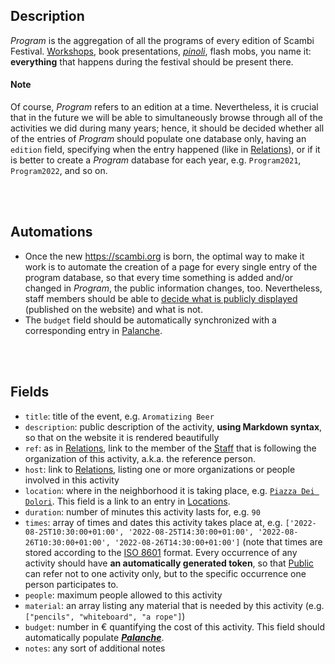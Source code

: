 ## Description

*Program* is the aggregation of all the programs of every edition of Scambi Festival. [Workshops][lab], book presentations, *[pinoli]*, flash mobs, you name it: **everything** that happens during the festival should be present there.

#### Note

Of course, *Program* refers to an edition at a time. Nevertheless, it is crucial that in the future we will be able to simultaneously browse through all of the activities we did during many years; hence, it should be decided whether all of the entries of *Program* should populate one database only, having an `edition` field, specifying when the entry happened (like in [Relations]), or if it is better to create a *Program* database for each year, e.g. `Program2021`, `Program2022`, and so on.

<br>
<br>

## Automations

- Once the new <https://scambi.org> is born, the optimal way to make it work is to automate the creation of a page for every single entry of the program database, so that every time something is added and/or changed in *Program*, the public information changes, too. Nevertheless, staff members should be able to <u>decide what is publicly displayed</u> (published on the website) and what is not.
- The `budget` field should be automatically synchronized with a corresponding entry in [Palanche].

<br>
<br>

## Fields

- `title`: title of the event, e.g. `Aromatizing Beer`
- `description`: public description of the activity, **using Markdown syntax**, so that on the website it is rendered beautifully
- `ref`: as in [Relations], link to the member of the [Staff] that is following the organization of this activity, a.k.a. the reference person.
- `host`: link to [Relations], listing one or more organizations or people involved in this activity
- `location`: where in the neighborhood it is taking place, e.g. [`Piazza Dei Dolori`](https://www.openstreetmap.org/way/327173881 '“Piazza dei Dolori„ on OpenStreetMap'). This field is a link to an entry in [Locations].
- `duration`: number of minutes this activity lasts for, e.g. `90`
- `times`: array of times and dates this activity takes place at, e.g. `['2022-08-25T10:30:00+01:00', '2022-08-25T14:30:00+01:00', '2022-08-26T10:30:00+01:00', '2022-08-26T14:30:00+01:00']` (note that times are stored according to the [ISO 8601](https://en.wikipedia.org/wiki/ISO_8601 'ISO 8601 on Wikipedia') format. Every occurrence of any activity should have <strong id=token>an automatically generated token</strong>, so that [Public] can refer not to one activity only, but to the specific occurrence one person participates to.
- `people`: maximum people allowed to this activity
- `material`: an array listing any material that is needed by this activity (e.g. `["pencils", "whiteboard", "a rope"]`)
- `budget`: number in € quantifying the cost of this activity. This field should automatically populate [**<i lang='it'>Palanche</i>**][Palanche].
- `notes`: any sort of additional notes

[Scambi]: https://scambi.org 'Scambi Festival official website'
[Relations]: Relations.md
[Program]: Program.md
[Ideas]: Ideas.md
[Libro Soci]: LibroSoci.md
[Staff]: Staff.md
[Palanche]: Palanche.md
[Dissolvenze]: Dissolvenze.md
[Public]: Public.md
[Newsletter]: Newsletter.md
[Locations]: Locations.md
[lab]: https://scambi.org/laboratori
[pinoli]: https://scambi.org/pinoli
